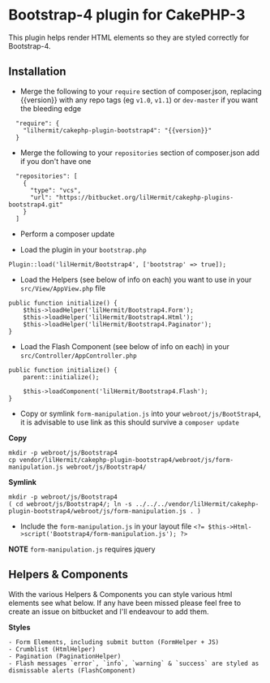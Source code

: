 # Bootstrap-4 plugin for CakePHP-3

This plugin helps render HTML elements so they are styled correctly for Bootstrap-4.

## Installation

- Merge the following to your `require` section of composer.json, replacing {{version}} with any repo tags (eg `v1.0`, `v1.1`) or `dev-master` if you want the bleeding edge

```
  "require": {
    "lilhermit/cakephp-plugin-bootstrap4": "{{version}}"
  }
```

- Merge the following to your `repositories` section of composer.json add if you don't have one

```
  "repositories": [
    {
      "type": "vcs",
      "url": "https://bitbucket.org/lilHermit/cakephp-plugins-bootstrap4.git"
    }
  ]
```

- Perform a composer update

- Load the plugin in your `bootstrap.php`

```
Plugin::load('lilHermit/Bootstrap4', ['bootstrap' => true]);
```

- Load the Helpers (see below of info on each) you want to use in your `src/View/AppView.php` file

```
public function initialize() {
    $this->loadHelper('lilHermit/Bootstrap4.Form');
    $this->loadHelper('lilHermit/Bootstrap4.Html');
    $this->loadHelper('lilHermit/Bootstrap4.Paginator');
}
```

- Load the Flash Component (see below of info on each) in your `src/Controller/AppController.php`

```
public function initialize() {
    parent::initialize();

    $this->loadComponent('lilHermit/Bootstrap4.Flash');
}
```

- Copy or symlink `form-manipulation.js` into your `webroot/js/BootStrap4`, it is advisable to use link as this should survive a `composer update`

**Copy**
```
mkdir -p webroot/js/Bootstrap4
cp vendor/lilHermit/cakephp-plugin-bootstrap4/webroot/js/form-manipulation.js webroot/js/Bootstrap4/
```

**Symlink**
```
mkdir -p webroot/js/Bootstrap4
( cd webroot/js/Bootstrap4/; ln -s ../../../vendor/lilHermit/cakephp-plugin-bootstrap4/webroot/js/form-manipulation.js . )
```

- Include the `form-manipulation.js` in your layout file `<?= $this->Html->script('Bootstrap4/form-manipulation.js'); ?>`

**NOTE**
`form-manipulation.js` requires jquery

## Helpers & Components

With the various Helpers & Components you can style various html elements see what below. If any have been missed please feel free to create an issue on bitbucket and I'll endeavour to add them.

**Styles**

    - Form Elements, including submit button (FormHelper + JS)
    - Crumblist (HtmlHelper)
    - Pagination (PaginationHelper)
    - Flash messages `error`, `info`, `warning` & `success` are styled as dismissable alerts (FlashComponent)
